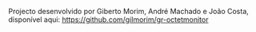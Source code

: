 Projecto desenvolvido por Giberto Morim, André Machado e João Costa, disponível aqui:
https://github.com/gilmorim/gr-octetmonitor
